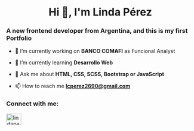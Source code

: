 <h1 align="center">Hi 👋, I'm Linda Pérez</h1>
<h3 align="left">A new frontend developer from Argentina, and this is my first Portfolio</h3>

- 🔭 I’m currently working on **BANCO COMAFI** as Funcional Analyst

- 🌱 I’m currently learning **Desarrollo Web**

- 💬 Ask me about **HTML, CSS, SCSS, Bootstrap or JavaScript**

- 📫 How to reach me **lcperez2690@gmail.com**

<h3 align="left">Connect with me:</h3>
<p align="left">
<a href="https://linkedin.com/in/lindaperezr" target="_blank"><img align="center" src="https://raw.githubusercontent.com/rahuldkjain/github-profile-readme-generator/master/src/images/icons/Social/linked-in-alt.svg" alt="lindaperezr" height="30" width="40" /></a>
</p>
